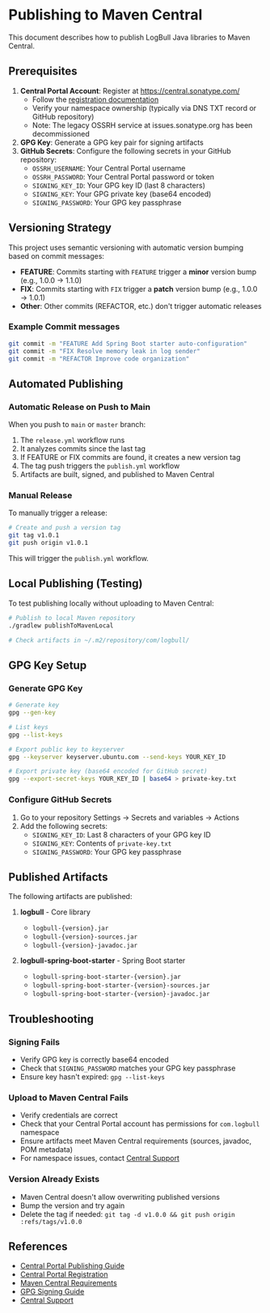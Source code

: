 # Publishing to Maven Central

This document describes how to publish LogBull Java libraries to Maven Central.

## Prerequisites

1. **Central Portal Account**: Register at https://central.sonatype.com/
   - Follow the [registration documentation](https://central.sonatype.org/register/central-portal/)
   - Verify your namespace ownership (typically via DNS TXT record or GitHub repository)
   - Note: The legacy OSSRH service at issues.sonatype.org has been decommissioned
2. **GPG Key**: Generate a GPG key pair for signing artifacts
3. **GitHub Secrets**: Configure the following secrets in your GitHub repository:
   - `OSSRH_USERNAME`: Your Central Portal username
   - `OSSRH_PASSWORD`: Your Central Portal password or token
   - `SIGNING_KEY_ID`: Your GPG key ID (last 8 characters)
   - `SIGNING_KEY`: Your GPG private key (base64 encoded)
   - `SIGNING_PASSWORD`: Your GPG key passphrase

## Versioning Strategy

This project uses semantic versioning with automatic version bumping based on commit messages:

- **FEATURE**: Commits starting with `FEATURE` trigger a **minor** version bump (e.g., 1.0.0 → 1.1.0)
- **FIX**: Commits starting with `FIX` trigger a **patch** version bump (e.g., 1.0.0 → 1.0.1)
- **Other**: Other commits (REFACTOR, etc.) don't trigger automatic releases

### Example Commit messages

```bash
git commit -m "FEATURE Add Spring Boot starter auto-configuration"
git commit -m "FIX Resolve memory leak in log sender"
git commit -m "REFACTOR Improve code organization"
```

## Automated Publishing

### Automatic Release on Push to Main

When you push to `main` or `master` branch:

1. The `release.yml` workflow runs
2. It analyzes commits since the last tag
3. If FEATURE or FIX commits are found, it creates a new version tag
4. The tag push triggers the `publish.yml` workflow
5. Artifacts are built, signed, and published to Maven Central

### Manual Release

To manually trigger a release:

```bash
# Create and push a version tag
git tag v1.0.1
git push origin v1.0.1
```

This will trigger the `publish.yml` workflow.

## Local Publishing (Testing)

To test publishing locally without uploading to Maven Central:

```bash
# Publish to local Maven repository
./gradlew publishToMavenLocal

# Check artifacts in ~/.m2/repository/com/logbull/
```

## GPG Key Setup

### Generate GPG Key

```bash
# Generate key
gpg --gen-key

# List keys
gpg --list-keys

# Export public key to keyserver
gpg --keyserver keyserver.ubuntu.com --send-keys YOUR_KEY_ID

# Export private key (base64 encoded for GitHub secret)
gpg --export-secret-keys YOUR_KEY_ID | base64 > private-key.txt
```

### Configure GitHub Secrets

1. Go to your repository Settings → Secrets and variables → Actions
2. Add the following secrets:
   - `SIGNING_KEY_ID`: Last 8 characters of your GPG key ID
   - `SIGNING_KEY`: Contents of `private-key.txt`
   - `SIGNING_PASSWORD`: Your GPG key passphrase

## Published Artifacts

The following artifacts are published:

1. **logbull** - Core library

   - `logbull-{version}.jar`
   - `logbull-{version}-sources.jar`
   - `logbull-{version}-javadoc.jar`

2. **logbull-spring-boot-starter** - Spring Boot starter
   - `logbull-spring-boot-starter-{version}.jar`
   - `logbull-spring-boot-starter-{version}-sources.jar`
   - `logbull-spring-boot-starter-{version}-javadoc.jar`

## Troubleshooting

### Signing Fails

- Verify GPG key is correctly base64 encoded
- Check that `SIGNING_PASSWORD` matches your GPG key passphrase
- Ensure key hasn't expired: `gpg --list-keys`

### Upload to Maven Central Fails

- Verify credentials are correct
- Check that your Central Portal account has permissions for `com.logbull` namespace
- Ensure artifacts meet Maven Central requirements (sources, javadoc, POM metadata)
- For namespace issues, contact [Central Support](mailto:central-support@sonatype.com)

### Version Already Exists

- Maven Central doesn't allow overwriting published versions
- Bump the version and try again
- Delete the tag if needed: `git tag -d v1.0.0 && git push origin :refs/tags/v1.0.0`

## References

- [Central Portal Publishing Guide](https://central.sonatype.org/publish/publish-guide/)
- [Central Portal Registration](https://central.sonatype.org/register/central-portal/)
- [Maven Central Requirements](https://central.sonatype.org/publish/requirements/)
- [GPG Signing Guide](https://central.sonatype.org/publish/requirements/gpg/)
- [Central Support](mailto:central-support@sonatype.com)